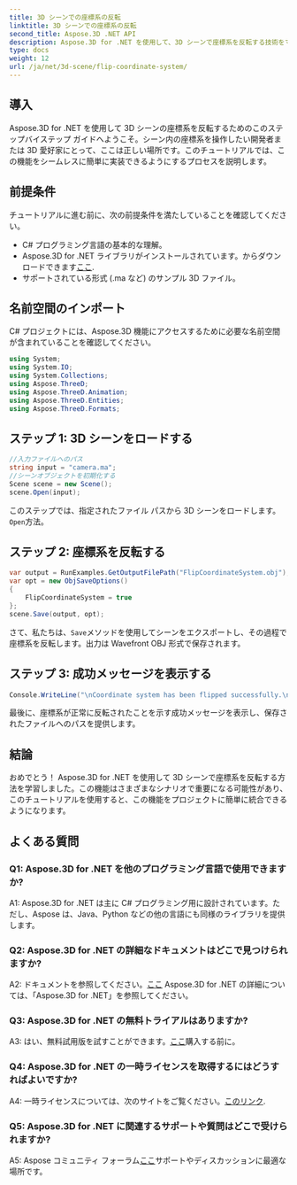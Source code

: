```yaml
---
title: 3D シーンでの座標系の反転
linktitle: 3D シーンでの座標系の反転
second_title: Aspose.3D .NET API
description: Aspose.3D for .NET を使用して、3D シーンで座標系を反転する技術をマスターします。シームレスな実装については、ステップバイステップのガイドに従ってください。
type: docs
weight: 12
url: /ja/net/3d-scene/flip-coordinate-system/
---
```

## 導入

Aspose.3D for .NET を使用して 3D シーンの座標系を反転するためのこのステップバイステップ ガイドへようこそ。シーン内の座標系を操作したい開発者または 3D 愛好家にとって、ここは正しい場所です。このチュートリアルでは、この機能をシームレスに簡単に実装できるようにするプロセスを説明します。

## 前提条件

チュートリアルに進む前に、次の前提条件を満たしていることを確認してください。

- C# プログラミング言語の基本的な理解。
-  Aspose.3D for .NET ライブラリがインストールされています。からダウンロードできます[ここ](https://releases.aspose.com/3d/net/).
- サポートされている形式 (.ma など) のサンプル 3D ファイル。

## 名前空間のインポート

C# プロジェクトには、Aspose.3D 機能にアクセスするために必要な名前空間が含まれていることを確認してください。

```csharp
using System;
using System.IO;
using System.Collections;
using Aspose.ThreeD;
using Aspose.ThreeD.Animation;
using Aspose.ThreeD.Entities;
using Aspose.ThreeD.Formats;
```

## ステップ 1: 3D シーンをロードする

```csharp
//入力ファイルへのパス
string input = "camera.ma";
//シーンオブジェクトを初期化する
Scene scene = new Scene();
scene.Open(input);
```

このステップでは、指定されたファイル パスから 3D シーンをロードします。`Open`方法。

## ステップ 2: 座標系を反転する

```csharp
var output = RunExamples.GetOutputFilePath("FlipCoordinateSystem.obj");
var opt = new ObjSaveOptions()
{
    FlipCoordinateSystem = true
};
scene.Save(output, opt);
```

さて、私たちは、`Save`メソッドを使用してシーンをエクスポートし、その過程で座標系を反転します。出力は Wavefront OBJ 形式で保存されます。

## ステップ 3: 成功メッセージを表示する

```csharp
Console.WriteLine("\nCoordinate system has been flipped successfully.\nFile saved at " + output);
```

最後に、座標系が正常に反転されたことを示す成功メッセージを表示し、保存されたファイルへのパスを提供します。

## 結論

おめでとう！ Aspose.3D for .NET を使用して 3D シーンで座標系を反転する方法を学習しました。この機能はさまざまなシナリオで重要になる可能性があり、このチュートリアルを使用すると、この機能をプロジェクトに簡単に統合できるようになります。

## よくある質問

### Q1: Aspose.3D for .NET を他のプログラミング言語で使用できますか?

A1: Aspose.3D for .NET は主に C# プログラミング用に設計されています。ただし、Aspose は、Java、Python などの他の言語にも同様のライブラリを提供します。

### Q2: Aspose.3D for .NET の詳細なドキュメントはどこで見つけられますか?

 A2: ドキュメントを参照してください。[ここ](https://reference.aspose.com/3d/net/) Aspose.3D for .NET の詳細については、「Aspose.3D for .NET」を参照してください。

### Q3: Aspose.3D for .NET の無料トライアルはありますか?

 A3: はい、無料試用版を試すことができます。[ここ](https://releases.aspose.com/)購入する前に。

### Q4: Aspose.3D for .NET の一時ライセンスを取得するにはどうすればよいですか?

 A4: 一時ライセンスについては、次のサイトをご覧ください。[このリンク](https://purchase.aspose.com/temporary-license/).

### Q5: Aspose.3D for .NET に関連するサポートや質問はどこで受けられますか?

 A5: Aspose コミュニティ フォーラム[ここ](https://forum.aspose.com/c/3d/18)サポートやディスカッションに最適な場所です。